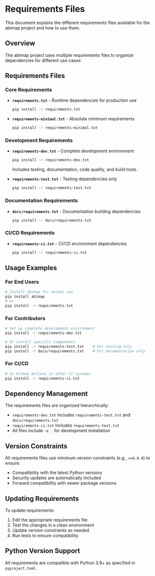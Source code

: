 # Requirements Files

This document explains the different requirements files available for the abimap project and how to use them.

## Overview

The abimap project uses multiple requirements files to organize dependencies for different use cases:

## Requirements Files

### Core Requirements

- **`requirements.txt`** - Runtime dependencies for production use
  ```bash
  pip install -r requirements.txt
  ```

- **`requirements-minimal.txt`** - Absolute minimum requirements
  ```bash
  pip install -r requirements-minimal.txt
  ```

### Development Requirements

- **`requirements-dev.txt`** - Complete development environment
  ```bash
  pip install -r requirements-dev.txt
  ```
  Includes testing, documentation, code quality, and build tools.

- **`requirements-test.txt`** - Testing dependencies only
  ```bash
  pip install -r requirements-test.txt
  ```

### Documentation Requirements

- **`docs/requirements.txt`** - Documentation building dependencies
  ```bash
  pip install -r docs/requirements.txt
  ```

### CI/CD Requirements

- **`requirements-ci.txt`** - CI/CD environment dependencies
  ```bash
  pip install -r requirements-ci.txt
  ```

## Usage Examples

### For End Users
```bash
# Install abimap for normal use
pip install abimap
# or
pip install -r requirements.txt
```

### For Contributors
```bash
# Set up complete development environment
pip install -r requirements-dev.txt

# Or install specific components
pip install -r requirements-test.txt    # For testing only
pip install -r docs/requirements.txt    # For documentation only
```

### For CI/CD
```bash
# In GitHub Actions or other CI systems
pip install -r requirements-ci.txt
```

## Dependency Management

The requirements files are organized hierarchically:
- `requirements-dev.txt` includes `requirements-test.txt` and `docs/requirements.txt`
- `requirements-ci.txt` includes `requirements-test.txt`
- All files include `-e .` for development installation

## Version Constraints

All requirements files use minimum version constraints (e.g., `>=6.0.0`) to ensure:
- Compatibility with the latest Python versions
- Security updates are automatically included
- Forward compatibility with newer package versions

## Updating Requirements

To update requirements:
1. Edit the appropriate requirements file
2. Test the changes in a clean environment
3. Update version constraints as needed
4. Run tests to ensure compatibility

## Python Version Support

All requirements are compatible with Python 3.9+ as specified in `pyproject.toml`. 